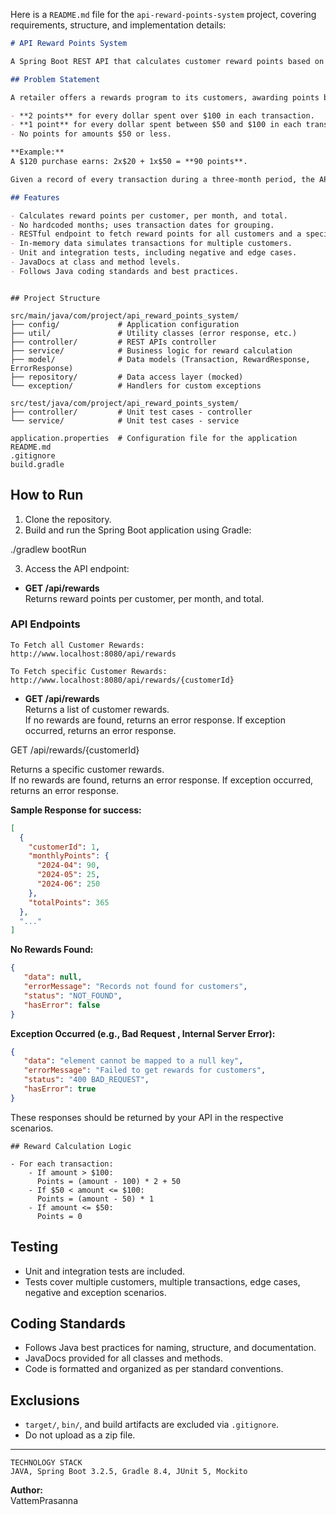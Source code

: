 Here is a `README.md` file for the `api-reward-points-system` project, covering requirements, structure, and implementation details:

```markdown
# API Reward Points System

A Spring Boot REST API that calculates customer reward points based on their transaction history, as per the requirements for a web API developer assignment.

## Problem Statement

A retailer offers a rewards program to its customers, awarding points based on each recorded purchase:

- **2 points** for every dollar spent over $100 in each transaction.
- **1 point** for every dollar spent between $50 and $100 in each transaction.
- No points for amounts $50 or less.

**Example:**  
A $120 purchase earns: 2x$20 + 1x$50 = **90 points**.

Given a record of every transaction during a three-month period, the API calculates the reward points earned for each customer per month and in total.

## Features

- Calculates reward points per customer, per month, and total.
- No hardcoded months; uses transaction dates for grouping.
- RESTful endpoint to fetch reward points for all customers and a specific customer.
- In-memory data simulates transactions for multiple customers.
- Unit and integration tests, including negative and edge cases.
- JavaDocs at class and method levels.
- Follows Java coding standards and best practices.
```
```

## Project Structure

src/main/java/com/project/api_reward_points_system/
├── config/             # Application configuration
├── util/               # Utility classes (error response, etc.)
├── controller/         # REST APIs controller
├── service/            # Business logic for reward calculation
├── model/              # Data models (Transaction, RewardResponse, ErrorResponse)
├── repository/         # Data access layer (mocked)
└── exception/          # Handlers for custom exceptions

src/test/java/com/project/api_reward_points_system/
├── controller/         # Unit test cases - controller
└── service/            # Unit test cases - service

application.properties  # Configuration file for the application
README.md
.gitignore
build.gradle
```

## How to Run

1. Clone the repository.
2. Build and run the Spring Boot application using Gradle:
   
./gradlew bootRun

3. Access the API endpoint:

- **GET /api/rewards**  
  Returns reward points per customer, per month, and total.


### API Endpoints
```
To Fetch all Customer Rewards:
http://www.localhost:8080/api/rewards

To Fetch specific Customer Rewards:
http://www.localhost:8080/api/rewards/{customerId}
```


- **GET /api/rewards**  
  Returns a list of customer rewards.  
  If no rewards are found, returns an error response.
  If exception occurred, returns an error response.


GET /api/rewards/{customerId}

Returns a specific customer rewards.  
If no rewards are found, returns an error response.
If exception occurred, returns an error response.

**Sample Response for success:**
```json
[
  {
    "customerId": 1,
    "monthlyPoints": {
      "2024-04": 90,
      "2024-05": 25,
      "2024-06": 250
    },
    "totalPoints": 365
  },
  "..."
]
```
**No Rewards Found:**
```json
{
   "data": null,
   "errorMessage": "Records not found for customers",
   "status": "NOT_FOUND",
   "hasError": false
}
```

**Exception Occurred (e.g., Bad Request , Internal Server Error):**
```json
{
   "data": "element cannot be mapped to a null key",
   "errorMessage": "Failed to get rewards for customers",
   "status": "400 BAD_REQUEST",
   "hasError": true
}
```

These responses should be returned by your API in the respective scenarios.
```
## Reward Calculation Logic

- For each transaction:
    - If amount > $100:  
      Points = (amount - 100) * 2 + 50
    - If $50 < amount <= $100:  
      Points = (amount - 50) * 1
    - If amount <= $50:  
      Points = 0
```
## Testing

- Unit and integration tests are included.
- Tests cover multiple customers, multiple transactions, edge cases, negative and exception scenarios.

## Coding Standards

- Follows Java best practices for naming, structure, and documentation.
- JavaDocs provided for all classes and methods.
- Code is formatted and organized as per standard conventions.

## Exclusions

- `target/`, `bin/`, and build artifacts are excluded via `.gitignore`.
- Do not upload as a zip file.

---

```
TECHNOLOGY STACK
JAVA, Spring Boot 3.2.5, Gradle 8.4, JUnit 5, Mockito
```

**Author:**  
VattemPrasanna
